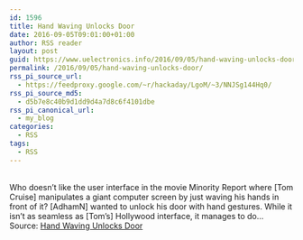 ```yaml
---
id: 1596
title: Hand Waving Unlocks Door
date: 2016-09-05T09:01:00+01:00
author: RSS reader
layout: post
guid: https://www.uelectronics.info/2016/09/05/hand-waving-unlocks-door/
permalink: /2016/09/05/hand-waving-unlocks-door/
rss_pi_source_url:
  - https://feedproxy.google.com/~r/hackaday/LgoM/~3/NNJSg144Hq0/
rss_pi_source_md5:
  - d5b7e8c40b9d1dd9d4a7d8c6f4101dbe
rss_pi_canonical_url:
  - my_blog
categories:
  - RSS
tags:
  - RSS
---
```

&#013;  
Who doesn’t like the user interface in the movie Minority Report where [Tom Cruise] manipulates a giant computer screen by just waving his hands in front of it? [AdhamN] wanted to unlock his door with hand gestures. While it isn’t as seamless as [Tom’s] Hollywood interface, it manages to do…&#013;  
Source: <a href="https://feedproxy.google.com/~r/hackaday/LgoM/~3/NNJSg144Hq0/" target="_blank">Hand Waving Unlocks Door</a>